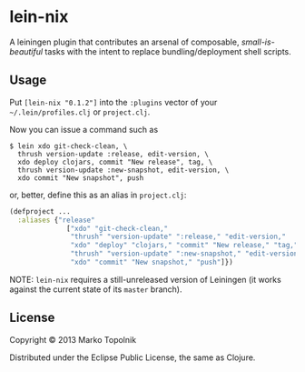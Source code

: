 # lein-nix

A leiningen plugin that contributes an arsenal of composable, *small-is-beautiful* tasks with the intent to replace bundling/deployment shell scripts.

## Usage

Put `[lein-nix "0.1.2"]` into the `:plugins` vector of your `~/.lein/profiles.clj` or `project.clj`.

Now you can issue a command such as
```
$ lein xdo git-check-clean, \
  thrush version-update :release, edit-version, \
  xdo deploy clojars, commit "New release", tag, \
  thrush version-update :new-snapshot, edit-version, \
  xdo commit "New snapshot", push
```
or, better, define this as an alias in `project.clj`:
```clojure
(defproject ...
  :aliases {"release"
              ["xdo" "git-check-clean,"
               "thrush" "version-update" ":release," "edit-version,"
               "xdo" "deploy" "clojars," "commit" "New release," "tag,"
               "thrush" "version-update" ":new-snapshot," "edit-version,"
               "xdo" "commit" "New snapshot," "push"]})
```
NOTE: `lein-nix` requires a still-unreleased version of Leiningen (it works against the current state of its `master` branch).

## License

Copyright © 2013 Marko Topolnik

Distributed under the Eclipse Public License, the same as Clojure.
